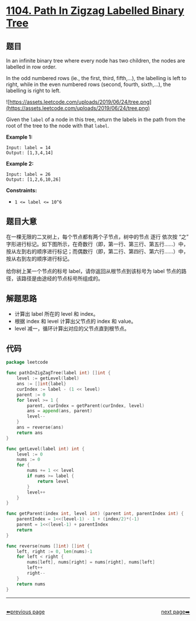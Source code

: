 # [1104. Path In Zigzag Labelled Binary Tree](https://leetcode.com/problems/path-in-zigzag-labelled-binary-tree/)


## 题目

In an infinite binary tree where every node has two children, the nodes are labelled in row order.

In the odd numbered rows (ie., the first, third, fifth,...), the labelling is left to right, while in the even numbered rows (second, fourth, sixth,...), the labelling is right to left.

![https://assets.leetcode.com/uploads/2019/06/24/tree.png](https://assets.leetcode.com/uploads/2019/06/24/tree.png)

Given the `label` of a node in this tree, return the labels in the path from the root of the tree to the node with that `label`.

**Example 1:**

```
Input: label = 14
Output: [1,3,4,14]

```

**Example 2:**

```
Input: label = 26
Output: [1,2,6,10,26]

```

**Constraints:**

- `1 <= label <= 10^6`

## 题目大意

在一棵无限的二叉树上，每个节点都有两个子节点，树中的节点 逐行 依次按 “之” 字形进行标记。如下图所示，在奇数行（即，第一行、第三行、第五行……）中，按从左到右的顺序进行标记；而偶数行（即，第二行、第四行、第六行……）中，按从右到左的顺序进行标记。

给你树上某一个节点的标号 label，请你返回从根节点到该标号为 label 节点的路径，该路径是由途经的节点标号所组成的。

## 解题思路

- 计算出 label 所在的 level 和 index。
- 根据 index 和 level 计算出父节点的 index 和 value。
- level 减一，循环计算出对应的父节点直到根节点。

## 代码

```go
package leetcode

func pathInZigZagTree(label int) []int {
	level := getLevel(label)
	ans := []int{label}
	curIndex := label - (1 << level)
	parent := 0
	for level >= 1 {
		parent, curIndex = getParent(curIndex, level)
		ans = append(ans, parent)
		level--
	}
	ans = reverse(ans)
	return ans
}

func getLevel(label int) int {
	level := 0
	nums := 0
	for {
		nums += 1 << level
		if nums >= label {
			return level
		}
		level++
	}
}

func getParent(index int, level int) (parent int, parentIndex int) {
	parentIndex = 1<<(level-1) - 1 + (index/2)*(-1)
	parent = 1<<(level-1) + parentIndex
	return
}

func reverse(nums []int) []int {
	left, right := 0, len(nums)-1
	for left < right {
		nums[left], nums[right] = nums[right], nums[left]
		left++
		right--
	}
	return nums
}
```



----------------------------------------------
<div style="display: flex;justify-content: space-between;align-items: center;">
<p><a href="https://books.halfrost.com/leetcode/ChapterFour/1000~1099/1093.Statistics-from-a-Large-Sample/">⬅️previous page</a></p>
<p><a href="https://books.halfrost.com/leetcode/ChapterFour/1100~1199/1105.Filling-Bookcase-Shelves/">next page➡️</a></p>
</div>

